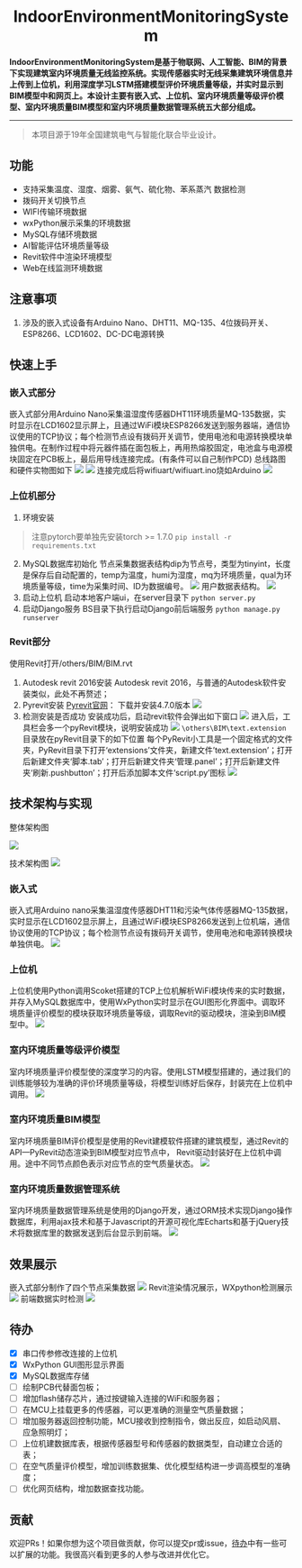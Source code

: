 <div align="center">
<h1>IndoorEnvironmentMonitoringSystem</h1>
</div>
<strong>IndoorEnvironmentMonitoringSystem是基于物联网、人工智能、BIM的背景下实现建筑室内环境质量无线监控系统。实现传感器实时无线采集建筑环境信息并上传到上位机，利用深度学习LSTM搭建模型评价环境质量等级，并实时显示到BIM模型中和网页上。本设计主要有嵌入式、上位机、室内环境质量等级评价模型、室内环境质量BIM模型和室内环境质量数据管理系统五大部分组成。</strong>

<hr>

> 本项目源于19年全国建筑电气与智能化联合毕业设计。

## 功能
- 支持采集温度、湿度、烟雾、氨气、硫化物、苯系蒸汽 数据检测
- 拨码开关切换节点
- WIFI传输环境数据
- wxPython展示采集的环境数据
- MySQL存储环境数据
- AI智能评估环境质量等级
- Revit软件中渲染环境模型
- Web在线监测环境数据

## 注意事项
1. 涉及的嵌入式设备有Arduino Nano、DHT11、MQ-135、4位拨码开关、ESP8266、LCD1602、DC-DC电源转换

## 快速上手

### 嵌入式部分
嵌入式部分用Arduino Nano采集温湿度传感器DHT11环境质量MQ-135数据，实时显示在LCD1602显示屏上，且通过WiFi模块ESP8266发送到服务器端，通信协议使用的TCP协议；每个检测节点设有拨码开关调节，使用电池和电源转换模块单独供电。在制作过程中将元器件插在面包板上，再用热熔胶固定，电池盒与电源模块固定在PCB板上，最后用导线连接完成。(有条件可以自己制作PCD)
总线路图和硬件实物图如下
![](img/20230618160855.png)
![](img/20230618160919.png)
连接完成后将wifiuart/wifiuart.ino烧如Arduino
![](img/20230618161302.png)
### 上位机部分
1. 环境安装
> 注意pytorch要单独先安装torch >= 1.7.0
> `pip install -r requirements.txt`

2. MySQL数据库初始化
节点采集数据表结构dip为节点号，类型为tinyint，长度是保存后自动配置的，temp为温度，humi为湿度，mq为环境质量，qual为环境质量等级，time为采集时间、ID为数据编号。
![](img/20230618163602.png)
用户数据表结构。
![](img/20230618163700.png)
3. 启动上位机
启动本地客户端ui，在server目录下
`python server.py`
4. 启动Django服务
BS目录下执行启动Django前后端服务
`python manage.py runserver`

### Revit部分
使用Revit打开/others/BIM/BIM.rvt
1. Autodesk revit 2016安装
Autodesk revit 2016，与普通的Autodesk软件安装类似，此处不再赘述；
2. Pyrevit安装
[Pyrevit官网](https://eirannejad.github.io/pyRevit/)： 下载并安装4.7.0版本
![](img/20230618162703.png)
3. 检测安装是否成功
安装成功后，启动revit软件会弹出如下窗口
![](img/20230618162730.png)
进入后，工具栏会多一个pyRevit模块，说明安装成功
![](img/20230618162756.png)
`\others\BIM\text.extension`目录放在pyRevit目录下的如下位置
每个PyRevit小工具是一个固定格式的文件夹，PyRevit目录下打开‘extensions’文件夹，新建文件’text.extension’；打开后新建文件夹‘脚本.tab’；打开后新建文件夹‘管理.panel’；打开后新建文件夹‘刷新.pushbutton’；打开后添加脚本文件‘script.py’图标
![](img/20230618162059.png)

## 技术架构与实现
整体架构图

![](img/20230618155538.png)

技术架构图
![](img/20230618163039.png)

### 嵌入式
嵌入式用Arduino nano采集温湿度传感器DHT11和污染气体传感器MQ-135数据，实时显示在LCD1602显示屏上，且通过WiFi模块ESP8266发送到上位机端，通信协议使用的TCP协议；每个检测节点设有拨码开关调节，使用电池和电源转换模块单独供电。
![](img/20230618163748.png)

### 上位机
上位机使用Python调用Scoket搭建的TCP上位机解析WiFi模块传来的实时数据，并存入MySQL数据库中，使用WxPython实时显示在GUI图形化界面中。调取环境质量评价模型的模块获取环境质量等级，调取Revit的驱动模块，渲染到BIM模型中。
![](img/20230618164103.png)
### 室内环境质量等级评价模型
室内环境质量评价模型使的深度学习的内容。使用LSTM模型搭建的，通过我们的训练能够较为准确的评价环境质量等级，将模型训练好后保存，封装完在上位机中调用。
![](img/20230618164503.png)
### 室内环境质量BIM模型
室内环境质量BIM评价模型是使用的Revit建模软件搭建的建筑模型，通过Revit的API—PyRevit动态渲染到BIM模型对应节点中， Revit驱动封装好在上位机中调用。途中不同节点颜色表示对应节点的空气质量状态。
![](img/20230618164618.png)
### 室内环境质量数据管理系统
室内环境质量数据管理系统是使用的Django开发，通过ORM技术实现Django操作数据库，利用ajax技术和基于Javascript的开源可视化库Echarts和基于jQuery技术将数据库里的数据发送到后台显示到前端。
![](img/20230618164553.png)

## 效果展示
嵌入式部分制作了四个节点采集数据
![](img/20230618164857.png)
Revit渲染情况展示，WXpython检测展示
![](img/20230618165229.png)
前端数据实时检测
![](img/20230618165131.png)

## 待办

- [x] 串口传参修改连接的上位机
- [x] WxPython GUI图形显示界面
- [x] MySQL数据库存储
- [ ] 绘制PCB代替面包板；
- [ ] 增加flash储存芯片，通过按键输入连接的WiFi和服务器；
- [ ] 在MCU上挂载更多的传感器，可以更准确的测量空气质量数据；
- [ ] 增加服务器返回控制功能，MCU接收到控制指令，做出反应，如启动风扇、应急照明灯；
- [ ] 上位机建数据库表，根据传感器型号和传感器的数据类型，自动建立合适的表；
- [ ] 在空气质量评价模型，增加训练数据集、优化模型结构进一步调高模型的准确度；
- [ ] 优化网页结构，增加数据查找功能。

## 贡献
欢迎PRs！如果你想为这个项目做贡献，你可以提交pr或issue，[待办](#待办)中有一些可以扩展的功能。我很高兴看到更多的人参与改进并优化它。
